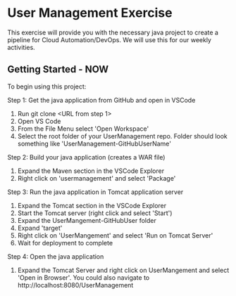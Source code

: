 # User Management Exercise

This exercise will provide you with the necessary java project to create a pipeline for Cloud Automation/DevOps.  We will use this for our weekly activities.
## Getting Started - NOW 

To begin using this project:

Step 1: Get the java application from GitHub and open in VSCode
  1. Run git clone <URL from step 1>
  2. Open VS Code
  3. From the File Menu select 'Open Workspace'
  4. Select the root folder of your UserManagement repo.  Folder should look something like 'UserManagement-GitHubUserName'

Step 2: Build your java application (creates a WAR file)
  1. Expand the Maven section in the VSCode Explorer
  2. Right click on 'usermanagement' and select 'Package'

Step 3: Run the java application in Tomcat application server
  1. Expand the Tomcat section in the VSCode Explorer
  2. Start the Tomcat server (right click and select 'Start')
  3. Expand the UserMangement-GitHubUser folder
  4. Expand 'target'
  5. Right click on 'UserMangement' and select 'Run on Tomcat Server'
  6. Wait for deployment to complete

Step 4: Open the java application
  1. Expand the Tomcat Server and right click on UserMangement and select 'Open in Browser'.  You could also navigate to http://localhost:8080/UserManagement



